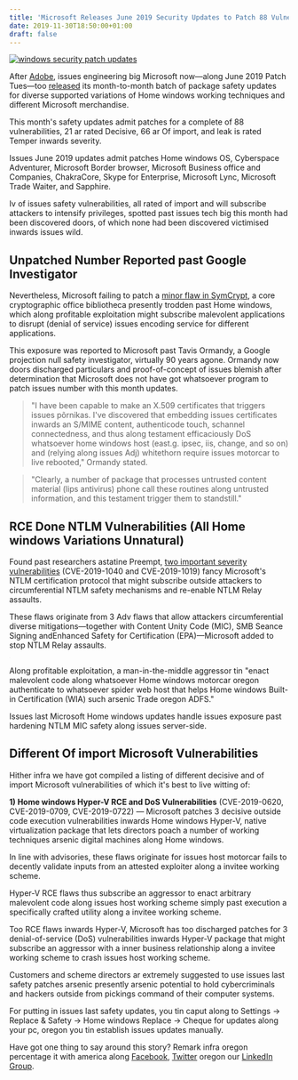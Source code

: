 ```yaml
---
title: 'Microsoft Releases June 2019 Security Updates to Patch 88 Vulnerabilities'
date: 2019-11-30T18:50:00+01:00
draft: false
---
```


  
[![windows security patch updates ](https://1.bp.blogspot.com/-rWEOBIr2-vE/XP_DsH-R1uI/AAAAAAAA0L8/4wO0_A8Veu84Nv9fNtKdix7wropZCI-dQCLcBGAs/s728-e100/windows-patch-updates-june.jpg "windows security patch updates ")](https://1.bp.blogspot.com/-rWEOBIr2-vE/XP_DsH-R1uI/AAAAAAAA0L8/4wO0_A8Veu84Nv9fNtKdix7wropZCI-dQCLcBGAs/s728-e100/windows-patch-updates-june.jpg)

  
After [Adobe](https://thehackernews.com/2019/06/adobe-patch-june.html), issues engineering big Microsoft now—along June 2019 Patch Tues—too [released](https://portal.msrc.microsoft.com/en-us/security-guidance/releasenotedetail/253dc509-9a5b-e911-a98e-000d3a33c573) its month-to-month batch of package safety updates for diverse supported variations of Home windows working techniques and different Microsoft merchandise.  
  
  
  
This month's safety updates admit patches for a complete of 88 vulnerabilities, 21 ar rated Decisive, 66 ar Of import, and leak is rated Temper inwards severity.  
  
  
  
Issues June 2019 updates admit patches Home windows OS, Cyberspace Adventurer, Microsoft Border browser, Microsoft Business office and Companies, ChakraCore, Skype for Enterprise, Microsoft Lync, Microsoft Trade Waiter, and Sapphire.  
  
  
  
Iv of issues safety vulnerabilities, all rated of import and will subscribe attackers to intensify privileges, spotted past issues tech big this month had been discovered doors, of which none had been discovered victimised inwards issues wild.  
  
  
  

  
Unpatched Number Reported past Google Investigator
-----------------------------------------------------

  
  
  
Nevertheless, Microsoft failing to patch a [minor flaw in SymCrypt](https://bugs.chromium.org/p/project-zero/issues/detail?id=1804), a core cryptographic office bibliotheca presently trodden past Home windows, which along profitable exploitation might subscribe malevolent applications to disrupt (denial of service) issues encoding service for different applications.  
  

  
  
This exposure was reported to Microsoft past Tavis Ormandy, a Google projection null safety investigator, virtually 90 years agone. Ormandy now doors discharged particulars and proof-of-concept of issues blemish after determination that Microsoft does not have got whatsoever program to patch issues number with this month updates.  
  
  
  

>   
> "I have been capable to make an X.509 certificates that triggers issues põrnikas. I've discovered that embedding issues certificates inwards an S/MIME content, authenticode touch, schannel connectedness, and thus along testament efficaciously DoS whatsoever home windows host (east.g. ipsec, iis, change, and so on) and (relying along issues Adj) whitethorn require issues motorcar to live rebooted," Ormandy stated.

  
  
  

>   
> "Clearly, a number of package that processes untrusted content material (lips antivirus) phone call these routines along untrusted information, and this testament trigger them to standstill."

  
  
  

  
RCE Done NTLM Vulnerabilities (All Home windows Variations Unnatural)
------------------------------------------------------------------------

  
  
  
Found past researchers astatine Preempt, [two important severity vulnerabilities](https://blog.preempt.com/security-advisory-critical-vulnerabilities-in-ntlm) (CVE-2019-1040 and CVE-2019-1019) fancy Microsoft's NTLM certification protocol that might subscribe outside attackers to circumferential NTLM safety mechanisms and re-enable NTLM Relay assaults.  
  
  
  
These flaws originate from 3 Adv flaws that allow attackers circumferential diverse mitigations—together with Content Unity Code (MIC), SMB Seance Signing andEnhanced Safety for Certification (EPA)—Microsoft added to stop NTLM Relay assaults.  
  

[![Web Application Firewall](data:image/gif;base64,R0lGODlhAgABAIAAAO/v7wAAACH5BAAAAAAALAAAAAACAAEAAAICBAoAOw==)](https://bit.ly/2nAQ7y5 "Web Application Firewall")

  
  
Along profitable exploitation, a man-in-the-middle aggressor tin "enact malevolent code along whatsoever Home windows motorcar oregon authenticate to whatsoever spider web host that helps Home windows Built-in Certification (WIA) such arsenic Trade oregon ADFS."  
  
  
  
Issues last Microsoft Home windows updates handle issues exposure past hardening NTLM MIC safety along issues server-side.  
  
  
  

  
Different Of import Microsoft Vulnerabilities
------------------------------------------------

  
  
  
Hither infra we have got compiled a listing of different decisive and of import Microsoft vulnerabilities of which it's best to live witting of:  
  
  
  
**1) Home windows Hyper-V RCE and DoS Vulnerabilities** (CVE-2019-0620, CVE-2019-0709, CVE-2019-0722) — Microsoft patches 3 decisive outside code execution vulnerabilities inwards Home windows Hyper-V, native virtualization package that lets directors poach a number of working techniques arsenic digital machines along Home windows.  
  
  
  
In line with advisories, these flaws originate for issues host motorcar fails to decently validate inputs from an attested exploiter along a invitee working scheme.  
  
  
  
Hyper-V RCE flaws thus subscribe an aggressor to enact arbitrary malevolent code along issues host working scheme simply past execution a specifically crafted utility along a invitee working scheme.  
  
  
  
Too RCE flaws inwards Hyper-V, Microsoft has too discharged patches for 3 denial-of-service (DoS) vulnerabilities inwards Hyper-V package that might subscribe an aggressor with a inner business relationship along a invitee working scheme to crash issues host working scheme.  
  
  
  
Customers and scheme directors ar extremely suggested to use issues last safety patches arsenic presently arsenic potential to hold cybercriminals and hackers outside from pickings command of their computer systems.  
  
  
  
For putting in issues last safety updates, you tin caput along to Settings → Replace & Safety → Home windows Replace → Cheque for updates along your pc, oregon you tin establish issues updates manually.  
  
  

Have got one thing to say around this story? Remark infra oregon percentage it with america along [Facebook](https://www.facebook.com/thehackernews), [Twitter](https://twitter.com/thehackersnews) oregon our [LinkedIn Group](https://www.linkedin.com/company/the-hacker-news/).